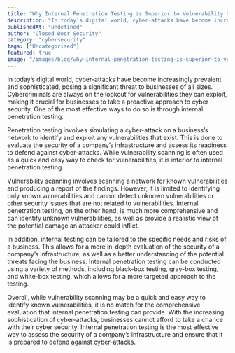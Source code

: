 ```yaml
---
title: "Why Internal Penetration Testing is Superior to Vulnerability Scanning"
description: "In today’s digital world, cyber-attacks have become increasingly prevalent and sophisticated, posing a significant threat to businesses of all sizes. Cybercrimi..."
publishedAt: "undefined"
author: "Closed Door Security"
category: "cybersecurity"
tags: ["Uncategorised"]
featured: true
image: "/images/blog/why-internal-penetration-testing-is-superior-to-vulnerability-scanning-featured.jpg"
---
```


In today’s digital world, cyber-attacks have become increasingly prevalent and sophisticated, posing a significant threat to businesses of all sizes. Cybercriminals are always on the lookout for vulnerabilities they can exploit, making it crucial for businesses to take a proactive approach to cyber security. One of the most effective ways to do so is through internal penetration testing.

Penetration testing involves simulating a cyber-attack on a business’s network to identify and exploit any vulnerabilities that exist. This is done to evaluate the security of a company’s infrastructure and assess its readiness to defend against cyber-attacks. While vulnerability scanning is often used as a quick and easy way to check for vulnerabilities, it is inferior to internal penetration testing.

Vulnerability scanning involves scanning a network for known vulnerabilities and producing a report of the findings. However, it is limited to identifying only known vulnerabilities and cannot detect unknown vulnerabilities or other security issues that are not related to vulnerabilities. Internal penetration testing, on the other hand, is much more comprehensive and can identify unknown vulnerabilities, as well as provide a realistic view of the potential damage an attacker could inflict.

In addition, internal testing can be tailored to the specific needs and risks of a business. This allows for a more in-depth evaluation of the security of a company’s infrastructure, as well as a better understanding of the potential threats facing the business. Internal penetration testing can be conducted using a variety of methods, including black-box testing, gray-box testing, and white-box testing, which allows for a more targeted approach to the testing.

Overall, while vulnerability scanning may be a quick and easy way to identify known vulnerabilities, it is no match for the comprehensive evaluation that internal penetration testing can provide. With the increasing sophistication of cyber-attacks, businesses cannot afford to take a chance with their cyber security. Internal penetration testing is the most effective way to assess the security of a company’s infrastructure and ensure that it is prepared to defend against cyber-attacks.
